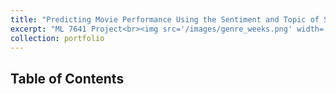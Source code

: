 ```yaml
---
title: "Predicting Movie Performance Using the Sentiment and Topic of Social Media Comments"
excerpt: "ML 7641 Project<br><img src='/images/genre_weeks.png' width='500' height='300'>"
collection: portfolio
---
```


## Table of Contents



